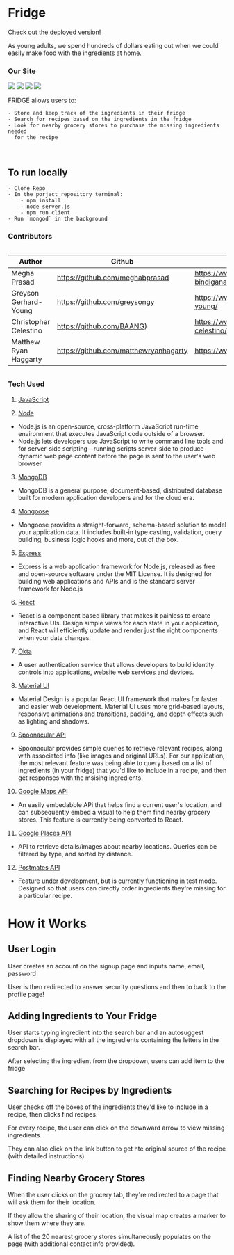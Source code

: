 # Fridge

[Check out the deployed version!](https://fathomless-ocean-69359.herokuapp.com/)


As young adults, we spend hundreds of dollars eating out when we could 
easily make food with the ingredients at home.

### Our Site

<img src="./client/src/images/Login.png">

<img src="./client/src/images/ingredients2.png">

<img src="./client/src/images/RecipePage.PNG">

<img src = "./client/src/images/grocery2.png">

<br>

FRIDGE allows users to:

    - Store and keep track of the ingredients in their fridge 
    - Search for recipes based on the ingredients in the fridge 
    - Look for nearby grocery stores to purchase the missing ingredients needed 
      for the recipe

<br>

## To run locally 

    - Clone Repo
    - In the porject repository terminal: 
        - npm install
        - node server.js 
        - npm run client 
    - Run `mongod` in the background

### Contributors

######

| Author | Github  | Linkedin
| --------------- | --------- | -----------
| Megha Prasad | https://github.com/meghabprasad | https://www.linkedin.com/in/megha-bindiganavale/
| Greyson Gerhard-Young | https://github.com/greysongy | https://www.linkedin.com/in/greyson-gerhard-young/ 
| Christopher Celestino | https://github.com/BAANG) | https://www.linkedin.com/in/christopher-celestino/
| Matthew Ryan Haggarty | https://github.com/matthewryanhagarty |  https://www.linkedin.com/in/matthewryanhagarty/

######

### Tech Used


1. [JavaScript](https://www.javascript.com/)

2. [Node](https://nodejs.org/en/)

- Node.js is an open-source, cross-platform JavaScript run-time environment that executes JavaScript code outside of a browser. 
- Node.js lets developers use JavaScript to write command line tools and for server-side scripting—running scripts server-side to produce dynamic web page content before the page is sent to the user's web browser

3. [MongoDB](https://www.mongodb.com/)

- MongoDB is a general purpose, document-based, distributed database built for modern application developers and for the cloud era. 

4. [Mongoose](https://mongoosejs.com)

- Mongoose provides a straight-forward, schema-based solution to model your application data. It includes built-in type casting, validation, query building, business logic hooks and more, out of the box.

5. [Express](https://expressjs.com/)

- Express is a web application framework for Node.js, released as free and open-source software under the MIT License. It is designed for building web applications and APIs and is the standard server framework for Node.js

6. [React](https://reactjs.org)
- React is a component based library that makes it painless to create interactive UIs. Design simple views for each state in your application, and React will efficiently update and render just the right components when your data changes.

7. [Okta](https://www.okta.com/)

- A user authentication service that allows developers to build identity controls into applications, website web services and  devices.

8. [Material UI](https://material-ui.com)
- Material Design is a popular React UI framework that makes for faster and easier web development. Material UI uses more grid-based layouts, responsive animations and transitions, padding, and depth effects such as lighting and shadows.

9. [Spoonacular API](https://spoonacular.com/food-api)
- Spoonacular provides simple queries to retrieve relevant recipes, along with associated info (like images and original URLs). For our application, the most relevant feature was being able to query based on a list of ingredients (in your fridge) that you'd like to include in a recipe, and then get responses with the msising ingredients. 

10. [Google Maps API](https://developers.google.com/maps/documentation/javascript/tutorial)
- An easily embedabble APi that helps find a current user's location, and can subsequently embed a visual to help them find nearby grocery stores. This feature is currently being converted to React. 

11. [Google Places API](https://developers.google.com/places/web-service/intro)
- API to retrieve details/images about nearby locations. Queries can be filtered by type, and sorted by distance.

12. [Postmates API](https://postmates.com/developer)
- Feature under development, but is currently functioning in test mode. Designed so that users can directly order ingredients they're missing for a particular recipe.

# How it Works

## User Login

User creates an account on the signup page and inputs name, email, password 

User is then redirected to answer security questions and then to back to the profile page!

## Adding Ingredients to Your Fridge

User starts typing ingredient into the search bar and an autosuggest dropdown is displayed with all the ingredients containing the letters in the search bar.

After selecting the ingredient from the dropdown, users can add item to the fridge

## Searching for Recipes by Ingredients

User checks off the boxes of the ingredients they'd like to include in a recipe, then clicks find recipes. 

For every recipe, the user can click on the downward arrow to view missing ingredients. 

They can also click on the link button to get hte original source of the recipe (with detailed instructions).

## Finding Nearby Grocery Stores

When the user clicks on the grocery tab, they're redirected to a page that will ask them for their location. 

If they allow the sharing of their location, the visual map creates a marker to show them where they are. 

A list of the 20 nearest grocery stores simultaneously populates on the page (with additional contact info provided).



